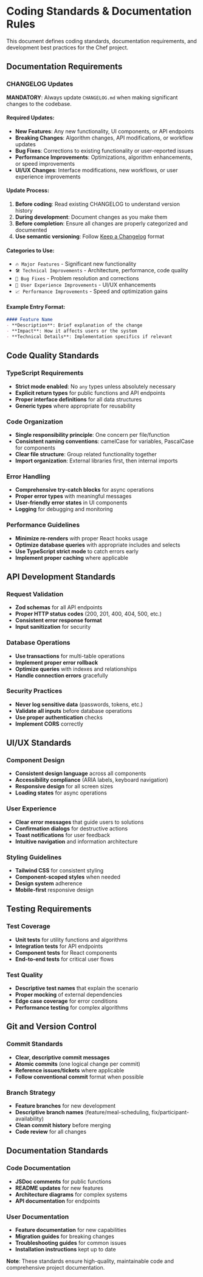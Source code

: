# Coding Standards & Documentation Rules

This document defines coding standards, documentation requirements, and development best practices for the Chef project.

## Documentation Requirements

### CHANGELOG Updates
**MANDATORY**: Always update `CHANGELOG.md` when making significant changes to the codebase.

#### Required Updates:
- **New Features**: Any new functionality, UI components, or API endpoints
- **Breaking Changes**: Algorithm changes, API modifications, or workflow updates
- **Bug Fixes**: Corrections to existing functionality or user-reported issues
- **Performance Improvements**: Optimizations, algorithm enhancements, or speed improvements
- **UI/UX Changes**: Interface modifications, new workflows, or user experience improvements

#### Update Process:
1. **Before coding**: Read existing CHANGELOG to understand version history
2. **During development**: Document changes as you make them
3. **Before completion**: Ensure all changes are properly categorized and documented
4. **Use semantic versioning**: Follow [Keep a Changelog](https://keepachangelog.com/en/1.0.0/) format

#### Categories to Use:
- `🔥 Major Features` - Significant new functionality
- `🛠️ Technical Improvements` - Architecture, performance, code quality
- `🐛 Bug Fixes` - Problem resolution and corrections
- `🎯 User Experience Improvements` - UI/UX enhancements
- `📈 Performance Improvements` - Speed and optimization gains

#### Example Entry Format:
```markdown
#### Feature Name
- **Description**: Brief explanation of the change
- **Impact**: How it affects users or the system
- **Technical Details**: Implementation specifics if relevant
```

## Code Quality Standards

### TypeScript Requirements
- **Strict mode enabled**: No `any` types unless absolutely necessary
- **Explicit return types** for public functions and API endpoints
- **Proper interface definitions** for all data structures
- **Generic types** where appropriate for reusability

### Code Organization
- **Single responsibility principle**: One concern per file/function
- **Consistent naming conventions**: camelCase for variables, PascalCase for components
- **Clear file structure**: Group related functionality together
- **Import organization**: External libraries first, then internal imports

### Error Handling
- **Comprehensive try-catch blocks** for async operations
- **Proper error types** with meaningful messages
- **User-friendly error states** in UI components
- **Logging** for debugging and monitoring

### Performance Guidelines
- **Minimize re-renders** with proper React hooks usage
- **Optimize database queries** with appropriate includes and selects
- **Use TypeScript strict mode** to catch errors early
- **Implement proper caching** where applicable

## API Development Standards

### Request Validation
- **Zod schemas** for all API endpoints
- **Proper HTTP status codes** (200, 201, 400, 404, 500, etc.)
- **Consistent error response format**
- **Input sanitization** for security

### Database Operations
- **Use transactions** for multi-table operations
- **Implement proper error rollback**
- **Optimize queries** with indexes and relationships
- **Handle connection errors** gracefully

### Security Practices
- **Never log sensitive data** (passwords, tokens, etc.)
- **Validate all inputs** before database operations
- **Use proper authentication** checks
- **Implement CORS** correctly

## UI/UX Standards

### Component Design
- **Consistent design language** across all components
- **Accessibility compliance** (ARIA labels, keyboard navigation)
- **Responsive design** for all screen sizes
- **Loading states** for async operations

### User Experience
- **Clear error messages** that guide users to solutions
- **Confirmation dialogs** for destructive actions
- **Toast notifications** for user feedback
- **Intuitive navigation** and information architecture

### Styling Guidelines
- **Tailwind CSS** for consistent styling
- **Component-scoped styles** when needed
- **Design system** adherence
- **Mobile-first** responsive design

## Testing Requirements

### Test Coverage
- **Unit tests** for utility functions and algorithms
- **Integration tests** for API endpoints
- **Component tests** for React components
- **End-to-end tests** for critical user flows

### Test Quality
- **Descriptive test names** that explain the scenario
- **Proper mocking** of external dependencies
- **Edge case coverage** for error conditions
- **Performance testing** for complex algorithms

## Git and Version Control

### Commit Standards
- **Clear, descriptive commit messages**
- **Atomic commits** (one logical change per commit)
- **Reference issues/tickets** where applicable
- **Follow conventional commit** format when possible

### Branch Strategy
- **Feature branches** for new development
- **Descriptive branch names** (feature/meal-scheduling, fix/participant-availability)
- **Clean commit history** before merging
- **Code review** for all changes

## Documentation Standards

### Code Documentation
- **JSDoc comments** for public functions
- **README updates** for new features
- **Architecture diagrams** for complex systems
- **API documentation** for endpoints

### User Documentation
- **Feature documentation** for new capabilities
- **Migration guides** for breaking changes
- **Troubleshooting guides** for common issues
- **Installation instructions** kept up to date

**Note**: These standards ensure high-quality, maintainable code and comprehensive project documentation.